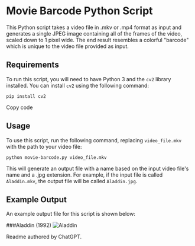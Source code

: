 # Movie Barcode Python Script

This Python script takes a video file in .mkv or .mp4 format as input and generates a single JPEG image containing all of the frames of the video, scaled down to 1 pixel wide. The end result resembles a colorful "barcode" which is unique to the video file provided as input.

## Requirements

To run this script, you will need to have Python 3 and the `cv2` library installed. You can install `cv2` using the following command:

```pip install cv2```

Copy code

## Usage

To use this script, run the following command, replacing `video_file.mkv` with the path to your video file:

```python movie-barcode.py video_file.mkv```

This will generate an output file with a name based on the input video file's name and a .jpg extension. For example, if the input file is called `Aladdin.mkv`, the output file will be called `Aladdin.jpg`.

## Example Output

An example output file for this script is shown below:

###Aladdin (1992)
![Aladdin](Aladdin.jpg)

Readme authored by ChatGPT.
